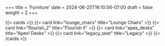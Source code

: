 +++
title = 'Furniture'
date = 2024-06-25T16:10:56-07:00
draft = false
weight = 2
+++

{{< cards >}}
    {{< card link="lounge_chairs" title="Lounge Chairs" >}}
    {{< card link="flourish_2" title="Flourish II" >}}
    {{< card link="apex_desks" title="Apex! Desks" >}}
    {{< card link="legacy_seet" title="Legacy" >}}
{{< /cards >}}